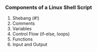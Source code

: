 
### Components of a Linux Shell Script

1) Shebang (#!)
2) Comments
3) Variables
4) Control Flow (if-else, loops)
5) Functions
6) Input and Output